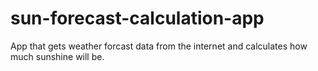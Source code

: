 # sun-forecast-calculation-app

App that gets weather forcast data from the internet and calculates how much sunshine will be.
